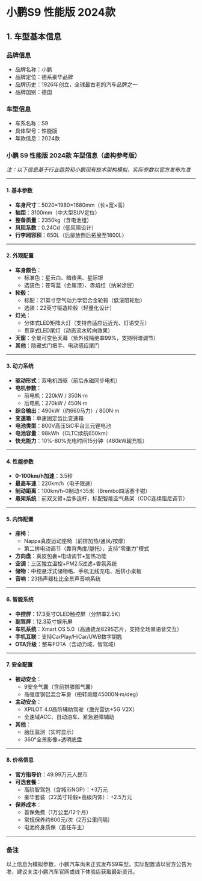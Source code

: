 
# 小鹏S9 性能版 2024款
## 1. 车型基本信息
### 品牌信息
- 品牌名称：小鹏
- 品牌定位：德系豪华品牌
- 品牌历史：1926年创立，全球最古老的汽车品牌之一
- 品牌国别：德国

### 车型信息
- 车系名称：S9
- 具体型号：性能版
- 年款信息：2024款

### 小鹏 S9 性能版 2024款 车型信息（虚构参考版）  
*注：以下信息基于行业趋势和小鹏现有技术架构模拟，实际参数以官方发布为准*

---

#### **1. 基本参数**  
- **车身尺寸**：5020×1980×1680mm（长×宽×高）  
- **轴距**：3100mm（中大型SUV定位）  
- **整备质量**：2350kg（含电池组）  
- **风阻系数**：0.24Cd（低风阻设计）  
- **行李厢容积**：650L（后排放倒后拓展至1800L）  

---

#### **2. 外观配置**  
- **车身颜色**：  
  - 标准色：星云白、暗夜黑、星际银  
  - 选装色：苍穹蓝（金属漆）、赤焰红（纳米涂层）  
- **轮毂**：  
  - 标配：21英寸空气动力学铝合金轮毂（低滚阻轮胎）  
  - 选装：22英寸锻造轮毂（轻量化设计）  
- **灯光**：  
  - 分体式LED矩阵大灯（支持自适应远近光、灯语交互）  
  - 贯穿式LED尾灯（动态流水转向效果）  
- **天窗**：全景可变色天幕（紫外线隔绝率99%，支持明暗调节）  
- **其他**：隐藏式门把手、电动感应尾门  

---

#### **3. 动力系统**  
- **驱动形式**：双电机四驱（前后永磁同步电机）  
- **电机参数**：  
  - 前电机：220kW / 350N·m  
  - 后电机：270kW / 450N·m  
- **综合输出**：490kW（约660马力）/ 800N·m  
- **变速箱**：单速固定齿比变速箱  
- **电池类型**：800V高压SiC平台三元锂电池  
- **电池容量**：98kWh（CLTC续航650km）  
- **快充能力**：10%-80%充电时间15分钟（480kW超充桩）  

---

#### **4. 性能参数**  
- **0-100km/h加速**：3.5秒  
- **最高车速**：220km/h（电子限速）  
- **制动距离**：100km/h-0制动≤35米（Brembo四活塞卡钳）  
- **悬架系统**：前双叉臂+后多连杆，标配智能空气悬架（CDC连续阻尼调节）  

---

#### **5. 内饰配置**  
- **座椅**：  
  - Nappa真皮运动座椅（前排加热/通风/按摩）  
  - 第二排电动调节（靠背角度/腿托），支持“零重力”模式  
- **方向盘**：真皮包裹+电动调节+加热功能  
- **空调**：三区独立温控+PM2.5过滤+香氛系统  
- **储物**：中控悬浮式储物格、手机无线充电、后排小桌板  
- **音响**：23扬声器杜比全景声音响系统  

---

#### **6. 智能系统**  
- **中控屏**：17.3英寸OLED触控屏（分辨率2.5K）  
- **副驾屏**：12.3英寸娱乐屏  
- **车机系统**：Xmart OS 5.0（高通骁龙8295芯片，支持全场景语音交互）  
- **手机互联**：支持CarPlay/HiCar/UWB数字钥匙  
- **OTA升级**：整车FOTA（含动力域、智驾域）  

---

#### **7. 安全配置**  
- **被动安全**：  
  - 9安全气囊（含前排膝部气囊）  
  - 高强度钢铝混合车身（扭转刚度45000N·m/deg）  
- **主动安全**：  
  - XPILOT 4.0高阶辅助驾驶（激光雷达+5G V2X）  
  - 全速域ACC、自动泊车、紧急避障辅助  
- **其他**：  
  - 胎压监测（实时显示）  
  - 360°全景影像+透明底盘  

---

#### **8. 价格信息**  
- **官方指导价**：49.99万元人民币  
- **可选套餐**：  
  - 高阶智驾包（含城市NGP）：+3万元  
  - 豪华套装（22英寸轮毂+高级内饰）：+2.5万元  
- **保养成本**：  
  - 首保免费（1万公里/12个月）  
  - 常规保养约800元/次（2万公里间隔）  
  - 电池终身质保（首任车主）  

---

### **备注**  
以上信息为模拟参数，小鹏汽车尚未正式发布S9车型。实际配置请以官方公告为准，建议关注小鹏汽车官网或线下体验店获取最新资讯。
